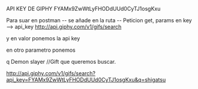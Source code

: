 API KEY DE GIPHY
FYAMx9ZwWtLyFHODdUUd0CyTJ1osgKxu

Para suar en postman -- se añade en la ruta
-- Peticion get, params en key --> api_key
http://api.giphy.com/v1/gifs/search	


y en valor ponemos la api key

en otro parametro ponemos

q    Demon slayer //Gift que queremos buscar.


http://api.giphy.com/v1/gifs/search?api_key=FYAMx9ZwWtLyFHODdUUd0CyTJ1osgKxu&q=shigatsu